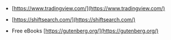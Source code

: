 - [https://www.tradingview.com/](https://www.tradingview.com/)

- [https://shiftsearch.com/](https://shiftsearch.com/)

- Free eBooks [https://gutenberg.org/](https://gutenberg.org/)